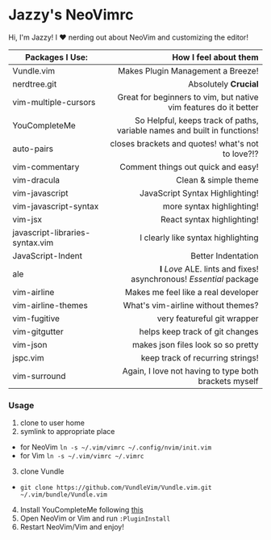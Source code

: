 # Jazzy's NeoVimrc
Hi, I'm Jazzy! 
  I :heart: nerding out about NeoVim and customizing the editor!

| Packages I Use:                 |                                                    How I feel about them |
| ------------------------------- | -----------------------------------------------------------------------: |
| Vundle.vim                      |                                        Makes Plugin Management a Breeze! |
| nerdtree.git                    |                                                   Absolutely **Crucial** |
| vim-multiple-cursors            |         Great for beginners to vim, but native vim features do it better |
| YouCompleteMe                   | So Helpful, keeps track of paths,   variable names and built in functions! |
| auto-pairs                      |                        closes brackets and quotes! what's not to love?!? |
| vim-commentary                  |                                       Comment things out quick and easy! |
| vim-dracula                     |                                                     Clean & simple theme |
| vim-javascript                  |                                          JavaScript Syntax Highlighting! |
| vim-javascript-syntax           |                                                more syntax highlighting! |
| vim-jsx                         |                                               React syntax highlighting! |
| javascript-libraries-syntax.vim |                                       I clearly like syntax highlighting |
| JavaScript-Indent               |                                                       Better Indentation |
| ale                             |     **I** _Love_ ALE. lints and fixes! asynchronous! _Essential_ package |
| vim-airline                     |                                      Makes me feel like a real developer |
| vim-airline-themes              |                                       What's vim-airline without themes? |
| vim-fugitive                    |                                              very featureful git wrapper |
| vim-gitgutter                   |                                          helps keep track of git changes |
| vim-json                        |                                       makes json files look so so pretty |
| jspc.vim                        |                                         keep track of recurring strings! |
| vim-surround                    |                    Again, I love not having to type both brackets myself |

### Usage
1. clone to user home
2. symlink to appropriate place
  - for NeoVim `ln -s ~/.vim/vimrc ~/.config/nvim/init.vim`
  - for Vim `ln -s ~/.vim/vimrc ~/.vimrc`
3. clone Vundle 
  - `git clone https://github.com/VundleVim/Vundle.vim.git ~/.vim/bundle/Vundle.vim`
4. Install YouCompleteMe following [this](https://github.com/Valloric/YouCompleteMe)
5. Open NeoVim or Vim and run `:PluginInstall`
6. Restart NeoVim/Vim and enjoy!
